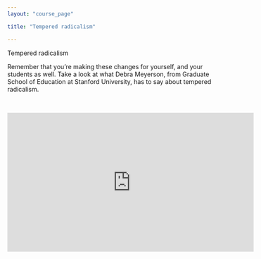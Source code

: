 ```yaml
---
layout: "course_page"

title: "Tempered radicalism"

---
```


<div class="text-center screen-title">
Tempered radicalism
</div>

<div class="screen-content">
  <p>
Remember that you’re making these changes for yourself, and your students as well. Take a look at what Debra Meyerson, from Graduate School of Education at Stanford University, has to say about tempered radicalism.

</p>
&nbsp;
 <p>
  <div class="row">
  <div class="col-md-12 col-xs-12">
   <div class="embed-responsive embed-responsive-16by9"> 
   <iframe width="560" height="315" src="https://www.youtube.com/embed/HY1j9WEDOSk" frameborder="0" allow="autoplay; encrypted-media" allowfullscreen></iframe></div></div>
</div>
  </p>


&nbsp;


</div>
